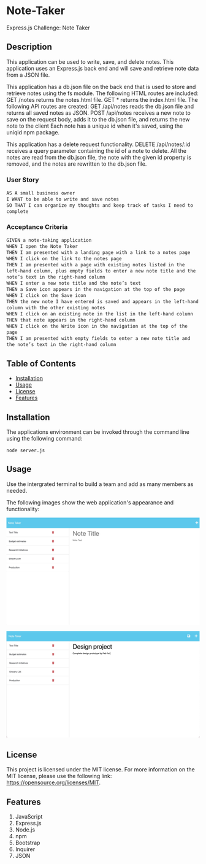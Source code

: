 # Note-Taker
Express.js Challenge: Note Taker

## Description

This application can be used to write, save, and delete notes. This application uses an Express.js back end and will save and retrieve note data from a JSON file.

This application has a db.json file on the back end that is used to store and retrieve notes using the fs module.
The following HTML routes are included:
    GET /notes returns the notes.html file.
    GET * returns the index.html file.
The following API routes are created:
    GET /api/notes reads the db.json file and returns all saved notes as JSON.
    POST /api/notes receives a new note to save on the request body, adds it to the db.json file, and returns the new note to the client
Each note has a unique id when it's saved, using the uniqid npm package.

This application has a delete request functionality.
DELETE /api/notes/:id receives a query parameter containing the id of a note to delete. 
All the notes are read from the db.json file, the note with the given id property is removed, and the notes are rewritten to the db.json file.

### User Story

```
AS A small business owner
I WANT to be able to write and save notes
SO THAT I can organize my thoughts and keep track of tasks I need to complete
```

### Acceptance Criteria

```
GIVEN a note-taking application
WHEN I open the Note Taker
THEN I am presented with a landing page with a link to a notes page
WHEN I click on the link to the notes page
THEN I am presented with a page with existing notes listed in the left-hand column, plus empty fields to enter a new note title and the note’s text in the right-hand column
WHEN I enter a new note title and the note’s text
THEN a Save icon appears in the navigation at the top of the page
WHEN I click on the Save icon
THEN the new note I have entered is saved and appears in the left-hand column with the other existing notes
WHEN I click on an existing note in the list in the left-hand column
THEN that note appears in the right-hand column
WHEN I click on the Write icon in the navigation at the top of the page
THEN I am presented with empty fields to enter a new note title and the note’s text in the right-hand column
```

## Table of Contents

- [Installation](#installation)
- [Usage](#usage)
- [License](#license)
- [Features](#Features)

## Installation

The applications environment can be invoked through the command line using the following command:

```
node server.js
```

## Usage

Use the intergrated terminal to build a team and add as many members as needed.

The following images show the web application's appearance and functionality:

![Application appearance](./assets/images/appearance.jpg)

![Application finctionality](./assets/images/appearance2.jpg)

## License

This project is licensed under the MIT license. For more information on the MIT license, please use the following link: https://opensource.org/licenses/MIT.

## Features

1. JavaScript
2. Express.js
3. Node.js
4. npm
5. Bootstrap
6. Inquirer
7. JSON